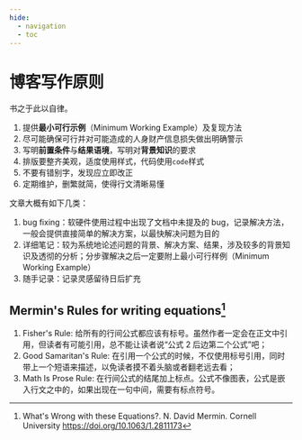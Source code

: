 ```yaml
---
hide:
  - navigation
  - toc
---
```


# 博客写作原则

书之于此以自律。

1. 提供**最小可行示例**（Minimum Working Example）及复现方法
2. 尽可能确保可行并对可能造成的人身财产信息损失做出明确警示
3. 写明**前置条件**与**结果语境**，写明对**背景知识**的要求
4. 排版要整齐美观，适度使用样式，代码使用`code`样式
5. 不要有错别字，发现应立即改正
6. 定期维护，删繁就简，使得行文清晰易懂

文章大概有如下几类：

1. bug fixing：软硬件使用过程中出现了文档中未提及的 bug，记录解决方法，一般会提供直接简单的解决方案，以最快解决问题为目的
2. 详细笔记：较为系统地论述问题的背景、解决方案、结果，涉及较多的背景知识及透彻的分析；分步骤解决之后一定要附上最小可行样例（Minimum Working Example）
3. 随手记录：记录灵感留待日后扩充

## Mermin's Rules for writing equations[^mermin]

1. Fisher's Rule: 给所有的行间公式都应该有标号。虽然作者一定会在正文中引用，但读者有可能引用，总不能让读者说“公式 2 后边第二个公式”吧；
2. Good Samaritan's Rule: 在引用一个公式的时候，不仅使用标号引用，同时带上一个短语来描述，以免读者摸不着头脑或者翻老远去看；
3. Math Is Prose Rule: 在行间公式的结尾加上标点。公式不像图表，公式是嵌入行文之中的，如果出现在一句中间，需要有标点符号。

[^mermin]: What's Wrong with these Equations?. N. David Mermin. Cornell University https://doi.org/10.1063/1.2811173
